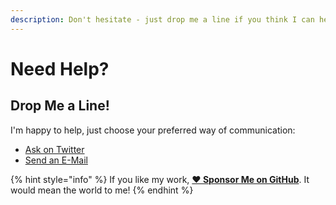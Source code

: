 ```yaml
---
description: Don't hesitate - just drop me a line if you think I can help!
---
```


# Need Help?

## Drop Me a Line!

I'm happy to help, just choose your preferred way of communication:

* [Ask on Twitter](https://ctt.ac/Ef03H)
* [Send an E-Mail](mailto:contact@marco.betschart.name?subject=Can%20you%20help%3F&body=Hi%20Marco,%0D%0A%0D%0AHow%20do%20you%20...%3F)

{% hint style="info" %}
If you like my work, [**❤️ Sponsor Me on GitHub**](https://github.com/sponsors/marbetschar). It would mean the world to me!
{% endhint %}

